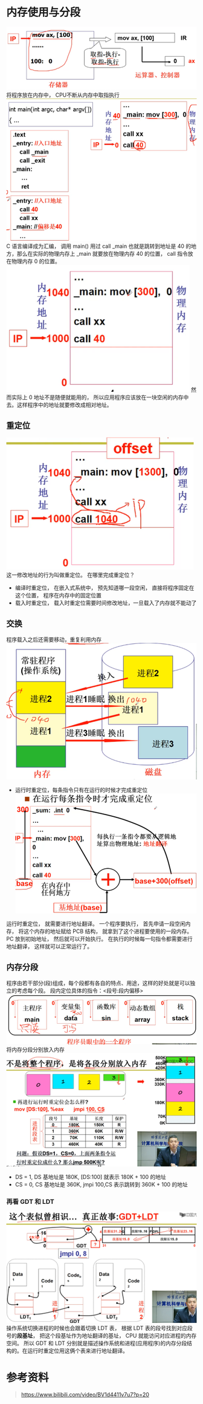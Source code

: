 # 内存使用与分段
![](images/2021-07-22-07-16-59.png)
将程序放在内存中， CPU不断从内存中取指执行
![](images/2021-07-22-07-21-17.png)
C 语言编译成为汇编， 调用 main() 用过 call _main 也就是跳转到地址是 40 的地方，那么在实际的物理内存上 _main 就要放在物理内存 40 的位置， call 指令放在物理内存 0 的位置。
![](images/2021-07-22-07-25-30.png)
然而实际上 0 地址不是随便就能用的， 所以应用程序应该放在一块空闲的内存中去。这样程序中的地址就要修改成相对地址。

## 重定位
![](images/2021-07-22-07-28-29.png)
这一修改地址的行为叫做重定位。
在哪里完成重定位？
* 编译时重定位， 在嵌入式系统中， 预先知道哪一段空闲， 直接将程序固定在这个位置， 程序在内存中的固定位置
* 载入时重定位， 载入时重定位需要时间修改地址，一旦载入了内存就不能动了

## 交换
程序载入之后还需要移动，重复利用内存
![](images/2021-07-22-07-36-00.png)
* 运行时重定位，每条指令只有在运行的时候才完成重定位
![](images/2021-07-22-07-38-34.png)

运行时重定位， 就需要进行地址翻译。 一个程序要执行， 首先申请一段空闲内存， 将这个内存的地址赋给 PCB 结构， 就拿到了这个进程要使用的一段内存。 PC 放到初始地址， 然后就可以开始执行。 在执行的时候每一句指令都需要进行地址翻译， 这样就可以正常运行了。

## 内存分段
程序由若干部分(段)组成，每个段都有各自的特点、用途，这样的好处就是可以独立的考虑每个段。 段内定位具体的指令：<段号:段内偏移>
![](images/2021-07-22-07-53-26.png)
将内存分段分别放入内存
![](images/2021-07-22-08-02-22.png)
* DS = 1, DS 基地址是 180K, [DS:100] 就表示 180K + 100 的地址
* CS = 0, CS 基地址是 360K, jmpi 100,CS 表示跳转到 360K + 100 的地址

### 再看 GDT 和 LDT
![](images/2021-07-22-08-08-17.png)
操作系统切换进程的时候也会跟着切换 LDT 表， 根据 LDT 表的段号找到对应段号的**段基址**， 把这个段基址作为地址翻译的基址， CPU 就能访问对应进程的内存空间。
所以 GDT 和 LDT 分别就是描述操作系统和进程(应用程序)的内存分段结构的。在运行时重定位用这俩个表来进行地址翻译。



# 参考资料
> https://www.bilibili.com/video/BV1d4411v7u7?p=20